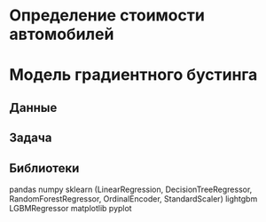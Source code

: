 # Определение стоимости автомобилей 
# Модель градиентного бустинга

## Данные

## Задача

## Библиотеки

pandas
numpy
sklearn  (LinearRegression, DecisionTreeRegressor, RandomForestRegressor, OrdinalEncoder, StandardScaler)
lightgbm LGBMRegressor
matplotlib pyplot 
